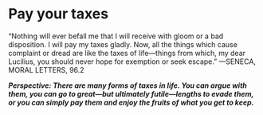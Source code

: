 # Pay your taxes

“Nothing will ever befall me that I will receive with gloom or a bad disposition. I will pay my taxes gladly. Now, all the things which cause complaint or dread are like the taxes of life—things from which, my dear Lucilius, you should never hope for exemption or seek escape.”
—SENECA, MORAL LETTERS, 96.2

***Perspective: There are many forms of taxes in life. You can argue with them, you can go to great—but ultimately futile—lengths to evade them, or you can simply pay them and enjoy the fruits of what you get to keep.***